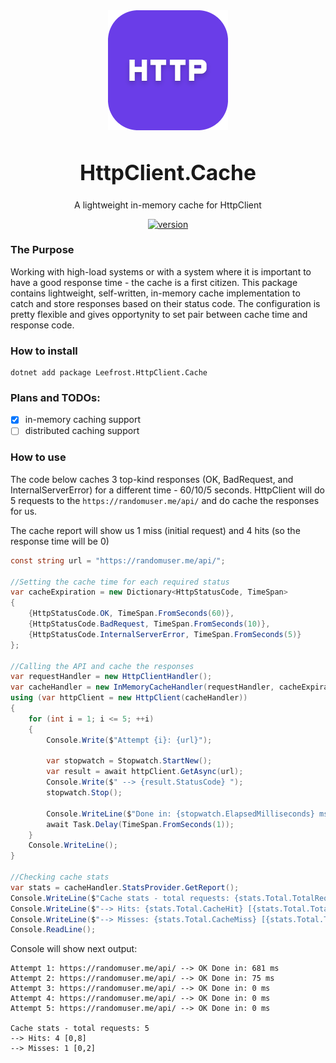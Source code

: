 <div align="center" width="100%">
    <img src="/.github/icon.png" alt="Icon" align="center">
</div>
<big>
  <h1 align="center">HttpClient.Cache</h1>
</big>
<p align="center">
  A lightweight in-memory cache for HttpClient
</p>
<p align="center">
<a href="">
  <img src="https://img.shields.io/badge/version-1.0.0-blue.svg" alt="version">
</a>
</p>

### The Purpose

Working with high-load systems or with a system where it is important to have a good response time - the cache is a first citizen. This package contains lightweight, self-written, in-memory cache implementation to catch and store responses based on their status code. The configuration is pretty flexible and gives opportynity to set pair between cache time and response code.

### How to install

```shell
dotnet add package Leefrost.HttpClient.Cache
```

### Plans and TODOs:

- [x] in-memory caching support
- [ ] distributed caching support

### How to use

The code below caches 3 top-kind responses (OK, BadRequest, and InternalServerError) for a different time - 60/10/5 seconds.
HttpClient will do 5 requests to the `https://randomuser.me/api/` and do cache the responses for us.

The cache report will show us 1 miss (initial request) and 4 hits (so the response time will be 0)

```csharp
const string url = "https://randomuser.me/api/";

//Setting the cache time for each required status
var cacheExpiration = new Dictionary<HttpStatusCode, TimeSpan>
{
    {HttpStatusCode.OK, TimeSpan.FromSeconds(60)},
    {HttpStatusCode.BadRequest, TimeSpan.FromSeconds(10)},
    {HttpStatusCode.InternalServerError, TimeSpan.FromSeconds(5)}
};

//Calling the API and cache the responses
var requestHandler = new HttpClientHandler();
var cacheHandler = new InMemoryCacheHandler(requestHandler, cacheExpiration);
using (var httpClient = new HttpClient(cacheHandler))
{
    for (int i = 1; i <= 5; ++i)
    {
        Console.Write($"Attempt {i}: {url}");

        var stopwatch = Stopwatch.StartNew();
        var result = await httpClient.GetAsync(url);
        Console.Write($" --> {result.StatusCode} ");
        stopwatch.Stop();
        
        Console.WriteLine($"Done in: {stopwatch.ElapsedMilliseconds} ms");
        await Task.Delay(TimeSpan.FromSeconds(1));
    }
    Console.WriteLine();
}

//Checking cache stats
var stats = cacheHandler.StatsProvider.GetReport();
Console.WriteLine($"Cache stats - total requests: {stats.Total.TotalRequests}");
Console.WriteLine($"--> Hits: {stats.Total.CacheHit} [{stats.Total.TotalHitsPercent}]");
Console.WriteLine($"--> Misses: {stats.Total.CacheMiss} [{stats.Total.TotalMissPercent}]");
Console.ReadLine();
```

Console will show next output:

```shell
Attempt 1: https://randomuser.me/api/ --> OK Done in: 681 ms
Attempt 2: https://randomuser.me/api/ --> OK Done in: 75 ms
Attempt 3: https://randomuser.me/api/ --> OK Done in: 0 ms
Attempt 4: https://randomuser.me/api/ --> OK Done in: 0 ms
Attempt 5: https://randomuser.me/api/ --> OK Done in: 0 ms

Cache stats - total requests: 5
--> Hits: 4 [0,8]
--> Misses: 1 [0,2]

```